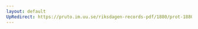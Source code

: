 ```yaml
---
layout: default
UpRedirect: https://pruto.im.uu.se/riksdagen-records-pdf/1880/prot-1880--ak--009/prot-1880--ak--009_014.pdf
---
```


